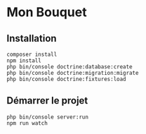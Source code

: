 # Mon Bouquet

## Installation

```shell
composer install
npm install
php bin/console doctrine:database:create
php bin/console doctrine:migration:migrate
php bin/console doctrine:fixtures:load 
```

## Démarrer le projet

```shell
php bin/console server:run
npm run watch
```